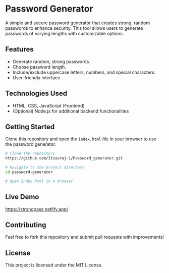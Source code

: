 # Password Generator     
    
A simple and secure password generator that creates strong, random passwords to enhance security. This tool allows users to generate passwords of varying lengths with customizable options.
  
## Features   
- Generate random, strong passwords.  
- Choose password length. 
- Include/exclude uppercase letters, numbers, and special characters.   
- User-friendly interface.
 
## Technologies Used
- HTML, CSS, JavaScript (Frontend)
- (Optional) Node.js for additional backend functionalities

## Getting Started
Clone this repository and open the `index.html` file in your browser to use the password generator.

```sh
# Clone the repository
https://github.com/Itssuraj-1/Password_generator.git 

# Navigate to the project directory
cd password-generator

# Open index.html in a browser
```

## Live Demo
https://strongpass.netlify.app/

## Contributing
Feel free to fork this repository and submit pull requests with improvements!

## License
This project is licensed under the MIT License.

